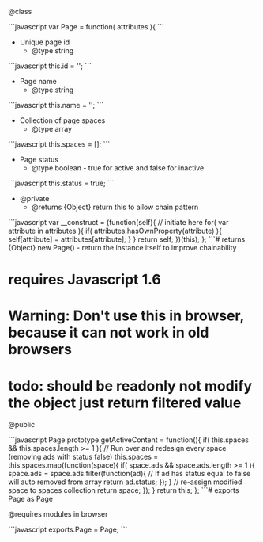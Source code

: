 
<p>@class</p>
```javascript
var Page = function( attributes ){
```
<ul>
<li>Unique page id
<ul><li>@type string</li></ul></li>
</ul>
```javascript
this.id = '';
```
<ul>
<li>Page name
<ul><li>@type string</li></ul></li>
</ul>
```javascript
this.name = '';
```
<ul>
<li>Collection of page spaces
<ul><li>@type array</li></ul></li>
</ul>
```javascript
this.spaces = [];
```
<ul>
<li>Page status
<ul><li>@type boolean - true for active and false for inactive</li></ul></li>
</ul>
```javascript
this.status = true;
```
<ul>
<li>@private
<ul><li>@returns {Object} return this to allow chain pattern</li></ul></li>
</ul>
```javascript
var __construct = (function(self){
		// initiate here
		for( var attribute in attributes ){
			if( attributes.hasOwnProperty(attribute) ){
				self[attribute] = attributes[attribute];
			}
		}
		return self;
	})(this);
};
```# returns {Object} new Page() - return the instance itself to improve chainability

# requires Javascript 1.6

# __Warning:__ Don&#39;t use this in browser, because it can not work in old browsers

# todo: should be readonly not modify the object just return filtered value


<p>@public</p>
```javascript
Page.prototype.getActiveContent = function(){
	if( this.spaces && this.spaces.length >= 1 ){
		// Run over and redesign every space (removing ads with status false)
		this.spaces = this.spaces.map(function(space){
			if( space.ads && space.ads.length >= 1 ){
				space.ads = space.ads.filter(function(ad){
					// If ad has status equal to false will auto removed from array
					return ad.status;
				});
			}
			// re-assign modified space to spaces collection
			return space;
		});
	}
	return this;
};
```# exports Page as Page


<p>@requires modules in browser</p>
```javascript
exports.Page = Page;
```